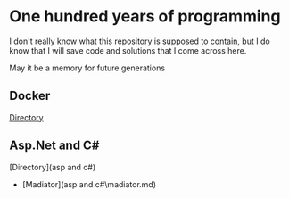 # One hundred years of programming

I don't really know what this repository is supposed to contain, but I do know that I will save code and solutions that I come across here.

May it be a memory for future generations

## Docker

 [Directory](docker) 



## Asp.Net and C#

 [Directory](asp and c#) 

-  [Madiator](asp and c#\madiator.md) 